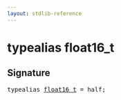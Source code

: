 ```yaml
---
layout: stdlib-reference
---
```


# typealias float16\_t

## Signature

<pre>
<span class='code_keyword'>typealias</span> <a href="/stdlib-reference/types/float16_t" class="code_type">float16_t</a> = half;
</pre>

